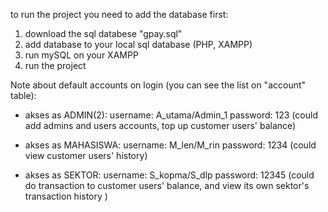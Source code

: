 to run the project you need to add the database first:
1. download the sql databese "gpay.sql"
2. add database to your local sql database (PHP, XAMPP)
3. run mySQL on your XAMPP
4. run the project

Note about default accounts on login (you can see the list on "account" table):
- akses as ADMIN(2):
  username: A_utama/Admin_1
  password: 123
  (could add admins and users accounts, top up customer users' balance)
  
- akses as MAHASISWA:
  username: M_len/M_rin
  password: 1234
  (could view customer users' history)
  
- akses as SEKTOR:
  username: S_kopma/S_dlp
  password: 12345
  (could do transaction to customer users' balance, and view its own sektor's transaction history )
